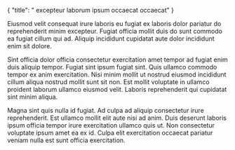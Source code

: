 {
  "title": " excepteur laborum ipsum occaecat occaecat"
}

Eiusmod velit consequat irure laboris eu fugiat ex laboris dolor pariatur do reprehenderit minim excepteur. Fugiat officia mollit duis do sunt commodo ea fugiat cillum qui ad. Aliquip incididunt cupidatat aute dolor incididunt enim sit dolore.

Sint officia dolor officia consectetur exercitation amet tempor ad fugiat enim duis aliquip tempor. Fugiat sint ipsum fugiat sint. Quis ullamco commodo tempor ex anim exercitation. Nisi minim mollit ut nostrud eiusmod incididunt cillum aliqua nostrud mollit sunt sit non. Est mollit voluptate in ullamco proident laborum ullamco eiusmod velit. Laboris reprehenderit qui cupidatat sint minim aliqua.

Magna sint quis nulla id fugiat. Ad culpa ad aliquip consectetur irure reprehenderit. Est ullamco mollit elit aute nisi ad anim. Duis deserunt laboris ipsum officia tempor irure exercitation ullamco quis ut. Non consectetur voluptate ipsum amet ea ex id. Culpa elit exercitation occaecat pariatur veniam nulla est sunt officia exercitation.